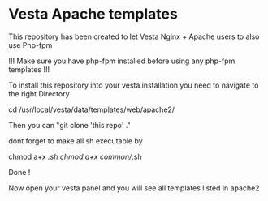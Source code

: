 # Vesta Apache templates

This repository has been created to let Vesta Nginx + Apache users to also use Php-fpm

!!!  Make sure you have php-fpm installed before using any php-fpm templates !!!


To install this repository into your vesta installation you need to navigate to the right Directory

cd /usr/local/vesta/data/templates/web/apache2/

Then you can "git clone 'this repo' ."

dont forget to make all sh executable by

chmod a+x *.sh
chmod a+x common/*.sh

Done !

Now open your vesta panel and you will see all templates listed in apache2